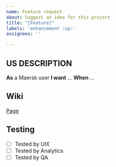 ```yaml
---
name: Feature request
about: Suggest an idea for this project
title: "[Feature]"
labels: 'enhancement :up:'
assignees: ''

---
```


## US DESCRIPTION
__As__ a Maersk user
__I want__ ...
__When__ ...

## Wiki
[Page](https://github.com/alexelizaga/turborepo/wiki/)

## Testing
- [ ] Tested by UIX
- [ ] Tested by Analytics
- [ ] Tested by QA
